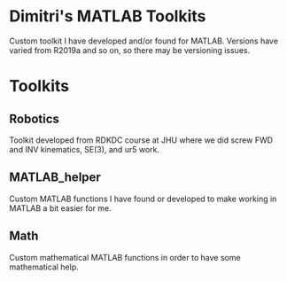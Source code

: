 # Dimitri's MATLAB Toolkits
Custom toolkit I have developed and/or found for MATLAB. Versions have varied from R2019a and so on, so there may be versioning issues.

# Toolkits
## Robotics
Toolkit developed from RDKDC course at JHU where we did screw FWD and INV kinematics, SE(3), and ur5 work. 

## MATLAB_helper
Custom MATLAB functions I have found or developed to make working in MATLAB a bit easier for me.

## Math
Custom mathematical MATLAB functions in order to have some mathematical help. 
